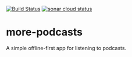 [![Build Status](https://travis-ci.org/hannes-hochreiner/more-podcasts.svg?branch=master)](https://travis-ci.org/hannes-hochreiner/more-podcasts)
[![sonar cloud status](https://sonarcloud.io/api/project_badges/measure?project=more-podcasts&metric=alert_status)](https://sonarcloud.io/dashboard?id=more-podcasts)

# more-podcasts
A simple offline-first app for listening to podcasts.
